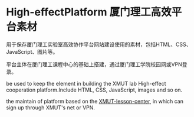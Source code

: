 # High-effectPlatform 厦门理工高效平台素材

用于保存厦门理工实验室高效协作平台网站建设使用的素材，包括HTML、CSS、JavaScript、图片等。

平台主体在厦门理工课程中心的基础上搭建，通过厦门理工学院校园网或VPN登录。

be used to keep the element in building the XMUT lab High-effect cooperation platform.Include HTML, CSS, JavaScript, images and so on.

the maintain of platform based on the [XMUT-lesson-center](http://kczx.xmut.edu.cn/G2S/ShowSystem/Index.aspx), in which can sign up 
through XMUT's net or VPN. 